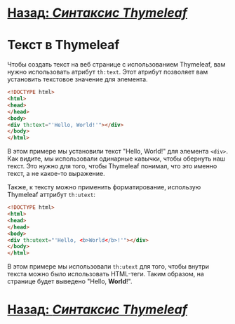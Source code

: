 # [**Назад**: *Синтаксис Thymeleaf*](thymeleaf-syntax.md)

# Текст в Thymeleaf

Чтобы создать текст на веб странице с использованием Thymeleaf, вам нужно использовать атрибут `th:text`. Этот атрибут позволяет вам установить текстовое значение для элемента.

```html
<!DOCTYPE html>
<html>
<head>
</head>
<body>
<div th:text="'Hello, World!'"></div>
</body>
</html>
```

В этом примере мы установили текст "Hello, World!" для элемента `<div>`. Как видите, мы использовали одинарные кавычки, чтобы обернуть наш текст. Это нужно для того, чтобы Thymeleaf понимал, что это именно текст, а не какое-то выражение.

Также, к тексту можно применить форматирование, использую Thymeleaf аттрибут `th:utext`:

```html
<!DOCTYPE html>
<html>
<head>
</head>
<body>
<div th:utext="'Hello, <b>World</b>!'"></div>
</body>
</html>
```

В этом примере мы использовали `th:utext` для того, чтобы внутри текста можно было использовать HTML-теги. Таким образом, на странице будет выведено "Hello, **World**!".

# [**Назад**: *Синтаксис Thymeleaf*](thymeleaf-syntax.md)
